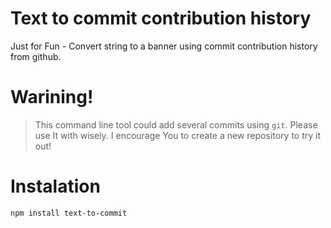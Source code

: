 # Text to commit contribution history
Just for Fun - Convert string to a banner using commit contribution history from github.

# Warining!
> This command line tool could add several commits using `git`. Please use It with wisely. I encourage You to create a new repository to try it out!

# Instalation
```sh
npm install text-to-commit
```
